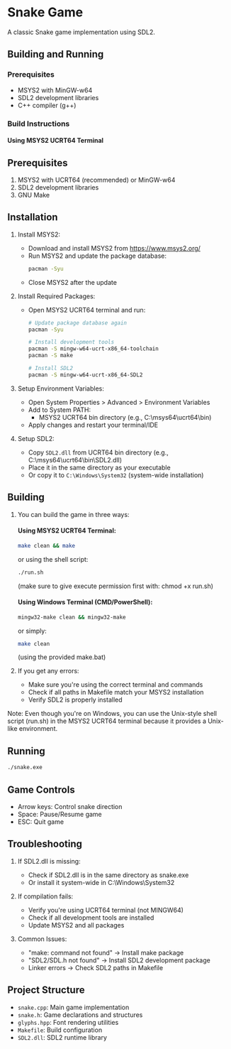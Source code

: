 # Snake Game

A classic Snake game implementation using SDL2.

## Building and Running

### Prerequisites
- MSYS2 with MinGW-w64
- SDL2 development libraries
- C++ compiler (g++)

### Build Instructions

#### Using MSYS2 UCRT64 Terminal

## Prerequisites

1. MSYS2 with UCRT64 (recommended) or MinGW-w64
2. SDL2 development libraries
3. GNU Make

## Installation

1. Install MSYS2:
   - Download and install MSYS2 from https://www.msys2.org/
   - Run MSYS2 and update the package database:
     ```bash
     pacman -Syu
     ```
   - Close MSYS2 after the update

2. Install Required Packages:
   - Open MSYS2 UCRT64 terminal and run:
     ```bash
     # Update package database again
     pacman -Syu

     # Install development tools
     pacman -S mingw-w64-ucrt-x86_64-toolchain
     pacman -S make

     # Install SDL2
     pacman -S mingw-w64-ucrt-x86_64-SDL2
     ```

3. Setup Environment Variables:
   - Open System Properties > Advanced > Environment Variables
   - Add to System PATH:
     - MSYS2 UCRT64 bin directory (e.g., C:\msys64\ucrt64\bin)
   - Apply changes and restart your terminal/IDE

4. Setup SDL2:
   - Copy `SDL2.dll` from UCRT64 bin directory (e.g., C:\msys64\ucrt64\bin\SDL2.dll)
   - Place it in the same directory as your executable
   - Or copy it to `C:\Windows\System32` (system-wide installation)

## Building

1. You can build the game in three ways:

   #### Using MSYS2 UCRT64 Terminal:
   ```bash
   make clean && make
   ```
   or using the shell script:
   ```bash
   ./run.sh
   ```
   (make sure to give execute permission first with: chmod +x run.sh)

   #### Using Windows Terminal (CMD/PowerShell):
   ```bash
   mingw32-make clean && mingw32-make
   ```
   or simply:
   ```bash
   make clean
   ```
   (using the provided make.bat)

2. If you get any errors:
   - Make sure you're using the correct terminal and commands
   - Check if all paths in Makefile match your MSYS2 installation
   - Verify SDL2 is properly installed

Note: Even though you're on Windows, you can use the Unix-style shell script (run.sh) 
in the MSYS2 UCRT64 terminal because it provides a Unix-like environment.

## Running

```bash
./snake.exe
```

## Game Controls

- Arrow keys: Control snake direction
- Space: Pause/Resume game
- ESC: Quit game

## Troubleshooting

1. If SDL2.dll is missing:
   - Check if SDL2.dll is in the same directory as snake.exe
   - Or install it system-wide in C:\Windows\System32

2. If compilation fails:
   - Verify you're using UCRT64 terminal (not MINGW64)
   - Check if all development tools are installed
   - Update MSYS2 and all packages

3. Common Issues:
   - "make: command not found" → Install make package
   - "SDL2/SDL.h not found" → Install SDL2 development package
   - Linker errors → Check SDL2 paths in Makefile

## Project Structure

- `snake.cpp`: Main game implementation
- `snake.h`: Game declarations and structures
- `glyphs.hpp`: Font rendering utilities
- `Makefile`: Build configuration
- `SDL2.dll`: SDL2 runtime library 